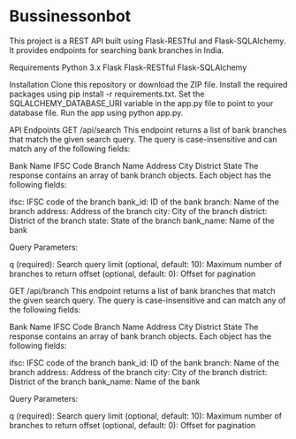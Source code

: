 # Bussinessonbot

This project is a REST API built using Flask-RESTful and Flask-SQLAlchemy. It provides endpoints for searching bank branches in India.

Requirements
Python 3.x
Flask
Flask-RESTful
Flask-SQLAlchemy


Installation
Clone this repository or download the ZIP file.
Install the required packages using pip install -r requirements.txt.
Set the SQLALCHEMY_DATABASE_URI variable in the app.py file to point to your database file.
Run the app using python app.py.


API Endpoints
GET /api/search
This endpoint returns a list of bank branches that match the given search query. The query is case-insensitive and can match any of the following fields:

Bank Name
IFSC Code
Branch Name
Address
City
District
State
The response contains an array of bank branch objects. Each object has the following fields:

ifsc: IFSC code of the branch
bank_id: ID of the bank
branch: Name of the branch
address: Address of the branch
city: City of the branch
district: District of the branch
state: State of the branch
bank_name: Name of the bank


Query Parameters:

q (required): Search query
limit (optional, default: 10): Maximum number of branches to return
offset (optional, default: 0): Offset for pagination



GET /api/branch
This endpoint returns a list of bank branches that match the given search query. The query is case-insensitive and can match any of the following fields:

Bank Name
IFSC Code
Branch Name
Address
City
District
State
The response contains an array of bank branch objects. Each object has the following fields:

ifsc: IFSC code of the branch
bank_id: ID of the bank
branch: Name of the branch
address: Address of the branch
city: City of the branch
district: District of the branch
bank_name: Name of the bank


Query Parameters:

q (required): Search query
limit (optional, default: 10): Maximum number of branches to return
offset (optional, default: 0): Offset for pagination






